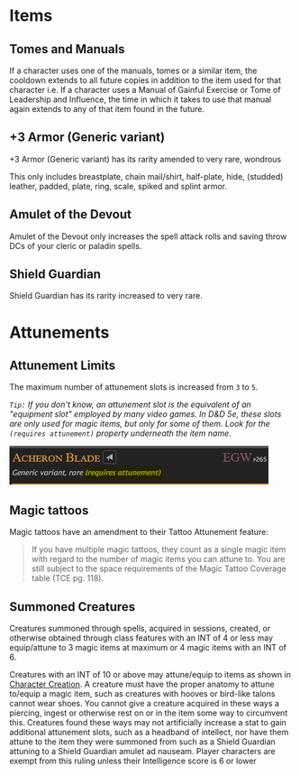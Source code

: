 
# Items

## Tomes and Manuals

If a character uses one of the manuals, tomes or a similar item, the cooldown extends to all future copies in addition to the item used for that character i.e. If a character uses a Manual of Gainful Exercise or Tome of Leadership and Influence, the time in which it takes to use that manual again extends to any of that item found in the future.

## +3 Armor (Generic variant)

+3 Armor (Generic variant) has its rarity amended to very rare, wondrous

This only includes breastplate, chain mail/shirt, half-plate, hide, (studded) leather, padded, plate, ring, scale, spiked and splint armor.

## Amulet of the Devout

Amulet of the Devout only increases the spell attack rolls and saving throw DCs of your cleric or paladin spells.

## Shield Guardian

Shield Guardian has its rarity increased to very rare.


# Attunements

## Attunement Limits
The maximum number of attunement slots is increased from `3` to `5`.

*`Tip:` If you don't know, an attunement slot is the equivalent of an "equipment slot" employed by many video games. In D&D 5e, these slots are only used for magic items, but only for some of them. Look for the `(requires attunement)` property underneath the item name*.

![](../assets/attunement_required.png)

## Magic tattoos

Magic tattoos have an amendment to their Tattoo Attunement feature:

> If you have multiple magic tattoos, they count as a single magic item with regard to the number of magic items you can attune to. You are still subject to the space requirements of the Magic Tattoo Coverage table (TCE pg. 118).

## Summoned Creatures

Creatures summoned through spells, acquired in sessions, created, or otherwise obtained through class features with an INT of 4 or less may equip/attune to 3 magic items at maximum or 4 magic items with an INT of 6.

Creatures with an INT of 10 or above may attune/equip to items as shown in [Character Creation](character_creation.md). A creature must have the proper anatomy to attune to/equip a magic item, such as creatures with hooves or bird-like talons cannot wear shoes. You cannot give a creature acquired in these ways a piercing, ingest or otherwise rest on or in the item some way to circumvent this. Creatures found these ways may not artificially increase a stat to gain additional attunement slots, such as a headband of intellect, nor have them attune to the item they were summoned from such as a Shield Guardian attuning to a Shield Guardian amulet ad nauseam. Player characters are exempt from this ruling unless their Intelligence score is 6 or lower
